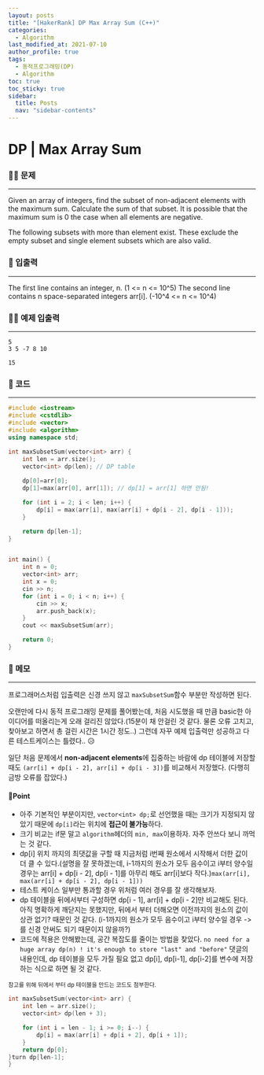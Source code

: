 ```yaml
---
layout: posts
title: "[HakerRank] DP Max Array Sum (C++)"
categories:
  - Algorithm
last_modified_at: 2021-07-10
author_profile: true
tags:
  - 동적프로그래밍(DP)
  - Algorithm
toc: true
toc_sticky: true
sidebar:
  title: Posts
  nav: "sidebar-contents"
---
```


# DP | Max Array Sum


### 🙋‍♀️ 문제

-----

Given an array of integers, find the subset of non-adjacent elements with the maximum sum. Calculate the sum of that subset. It is possible that the maximum sum is 0 the case when all elements are negative.

The following subsets with more than  element exist. These exclude the empty subset and single element subsets which are also valid.

### 🙌 입출력

-----

The first line contains an integer, n. (1 <= n <= 10^5)
The second line contains n space-separated integers arr[i]. (-10^4 <= n <= 10^4)


### 🙋‍♂️ 예제 입출력

-----

```
5
3 5 -7 8 10
```

```
15
```

### 🚀 코드

-----

```c++
#include <iostream>
#include <cstdlib>
#include <vector>
#include <algorithm>
using namespace std;

int maxSubsetSum(vector<int> arr) {
    int len = arr.size();
    vector<int> dp(len); // DP table
    
    dp[0]=arr[0];
    dp[1]=max(arr[0], arr[1]); // dp[1] = arr[1] 하면 안됨!

    for (int i = 2; i < len; i++) {
        dp[i] = max(arr[i], max(arr[i] + dp[i - 2], dp[i - 1]));
    }

    return dp[len-1];
}


int main() {
    int n = 0;
    vector<int> arr;
    int x = 0;
    cin >> n;
	for (int i = 0; i < n; i++) {
        cin >> x;
        arr.push_back(x);
	}
    cout << maxSubsetSum(arr);

	return 0;
}
```

### 🌠 메모

-----

프로그래머스처럼 입출력은 신경 쓰지 않고 ```maxSubsetSum```함수 부분만 작성하면 된다.

오랜만에 다시 동적 프로그래밍 문제를 풀어봤는데, 처음 시도했을 때 만큼 basic한 아이디어를 떠올리는게 오래 걸리진 않았다.(15분이 채 안걸린 것 같다. 물론 오류 고치고, 찾아보고 하면서 총 걸린 시간은 1시간 정도..) 그런데 자꾸 예제 입출력만 성공하고 다른 테스트케이스는 틀렸다.. 😥

일단 처음 문제에서 **non-adjacent elements**에 집중하는 바람에 dp 테이블에 저장할 때도 ```(arr[i] + dp[i - 2], arr[i] + dp[i - 3])```를 비교해서 저장했다. (다행히 금방 오류를 잡았다.)

#### 📌Point

- 아주 기본적인 부분이지만, ```vector<int> dp;```로 선언했을 때는 크기가 지정되지 않았기 때문에 ```dp[i]```라는 위치에 **접근이 불가능**하다.
- 크기 비교는 if문 말고 ```algorithm```헤더의 ```min, max```이용하자. 자주 안쓰다 보니 까먹는 것 같다.
- dp[i] 위치 까지의 최댓값을 구할 때 지금처럼 i번째 원소에서 시작해서 더한 값이 더 클 수 있다.(설명을 잘 못하겠는데, i-1까지의 원소가 모두 음수이고 i부터 양수일 경우는 arr[i] + dp[i - 2], dp[i - 1]를 아무리 해도 arr[i]보다 작다.)```max(arr[i], max(arr[i] + dp[i - 2], dp[i - 1]))```
- 테스트 케이스 일부만 통과할 경우 위처럼 여러 경우를 잘 생각해보자.
- dp 테이블을 뒤에서부터 구성하면 dp[i - 1], arr[i] + dp[i - 2]만 비교해도 된다. 아직 명확하게 깨닫지는 못했지만, 뒤에서 부터 더해오면 이전까지의 원소의 값이 상관 없기? 때문인 것 같다. (i-1까지의 원소가 모두 음수이고 i부터 양수일 경우 -> 를 신경 안써도 되기 때문이지 않을까?)
- 코드에 적용은 안해봤는데, 공간 복잡도를 줄이는 방법을 찾았다. ```no need for a huge array dp(n) ! it's enough to store "last" and "before"``` 댓글의 내용인데, dp 테이블을 모두 가질 필요 없고 dp[i], dp[i-1], dp[i-2]를 변수에 저장하는 식으로 하면 될 것 같다.

<small>참고를 위해 뒤에서 부터 dp 테이블을 만드는 코드도 첨부한다.</small>

```c++
int maxSubsetSum(vector<int> arr) {
    int len = arr.size();
    vector<int> dp(len + 3);

    for (int i = len - 1; i >= 0; i--) {
        dp[i] = max(arr[i] + dp[i + 2], dp[i + 1]);
    }
    return dp[0];
}turn dp[len-1];
}
```